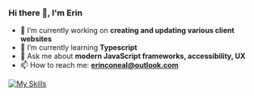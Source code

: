 ### Hi there 👋, I'm Erin

- 🔭 I’m currently working on **creating and updating various client websites**
- 🌱 I’m currently learning **Typescript**
- 💬 Ask me about **modern JavaScript frameworks, accessibility, UX** 
- 📫 How to reach me: **[erinconeal@outlook.com](erinconeal@outlook.com)**

[![My Skills](https://skillicons.dev/icons?i=js,html,css,sass,git,react,vue,jquery,jest,webpack,gulp,bootstrap,md,svg,tailwind,ts,vscode,figma)](https://skillicons.dev)

<!--
**erinconeal/erinconeal** is a ✨ _special_ ✨ repository because its `README.md` (this file) appears on your GitHub profile.

Here are some ideas to get you started:

- 🔭 I’m currently working on ...
- 🌱 I’m currently learning ...
- 👯 I’m looking to collaborate on ...
- 🤔 I’m looking for help with ...
- 💬 Ask me about ...
- 📫 How to reach me: ...
- 😄 Pronouns: ...
- ⚡ Fun fact: ...
-->
